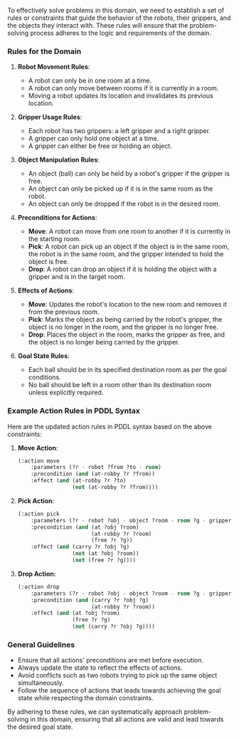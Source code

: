 To effectively solve problems in this domain, we need to establish a set of rules or constraints that guide the behavior of the robots, their grippers, and the objects they interact with. These rules will ensure that the problem-solving process adheres to the logic and requirements of the domain.

### Rules for the Domain

1. **Robot Movement Rules**:
   - A robot can only be in one room at a time.
   - A robot can only move between rooms if it is currently in a room.
   - Moving a robot updates its location and invalidates its previous location.

2. **Gripper Usage Rules**:
   - Each robot has two grippers: a left gripper and a right gripper.
   - A gripper can only hold one object at a time.
   - A gripper can either be free or holding an object.

3. **Object Manipulation Rules**:
   - An object (ball) can only be held by a robot's gripper if the gripper is free.
   - An object can only be picked up if it is in the same room as the robot.
   - An object can only be dropped if the robot is in the desired room.

4. **Preconditions for Actions**:
   - **Move**: A robot can move from one room to another if it is currently in the starting room.
   - **Pick**: A robot can pick up an object if the object is in the same room, the robot is in the same room, and the gripper intended to hold the object is free.
   - **Drop**: A robot can drop an object if it is holding the object with a gripper and is in the target room.

5. **Effects of Actions**:
   - **Move**: Updates the robot's location to the new room and removes it from the previous room.
   - **Pick**: Marks the object as being carried by the robot's gripper, the object is no longer in the room, and the gripper is no longer free.
   - **Drop**: Places the object in the room, marks the gripper as free, and the object is no longer being carried by the gripper.

6. **Goal State Rules**:
   - Each ball should be in its specified destination room as per the goal conditions.
   - No ball should be left in a room other than its destination room unless explicitly required.

### Example Action Rules in PDDL Syntax

Here are the updated action rules in PDDL syntax based on the above constraints:

1. **Move Action**:
   ```lisp
   (:action move
       :parameters (?r - robot ?from ?to - room)
       :precondition (and (at-robby ?r ?from))
       :effect (and (at-robby ?r ?to)
                    (not (at-robby ?r ?from))))
   ```

2. **Pick Action**:
   ```lisp
   (:action pick
       :parameters (?r - robot ?obj - object ?room - room ?g - gripper)
       :precondition (and (at ?obj ?room) 
                          (at-robby ?r ?room) 
                          (free ?r ?g))
       :effect (and (carry ?r ?obj ?g)
                    (not (at ?obj ?room)) 
                    (not (free ?r ?g))))
   ```

3. **Drop Action**:
   ```lisp
   (:action drop
       :parameters (?r - robot ?obj - object ?room - room ?g - gripper)
       :precondition (and (carry ?r ?obj ?g) 
                          (at-robby ?r ?room))
       :effect (and (at ?obj ?room)
                    (free ?r ?g)
                    (not (carry ?r ?obj ?g))))
   ```

### General Guidelines

- Ensure that all actions' preconditions are met before execution.
- Always update the state to reflect the effects of actions.
- Avoid conflicts such as two robots trying to pick up the same object simultaneously.
- Follow the sequence of actions that leads towards achieving the goal state while respecting the domain constraints.

By adhering to these rules, we can systematically approach problem-solving in this domain, ensuring that all actions are valid and lead towards the desired goal state.